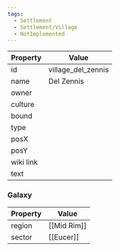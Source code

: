 ```yaml
---
tags:
  - Settlement
  - Settlement/Village
  - NotImplemented
---
```


| Property  | Value              |
| --------- | ------------------ |
| id        | village_del_zennis |
| name      | Del Zennis         |
| owner     |                    |
| culture   |                    |
| bound     |                    |
| type      |                    |
| posX      |                    |
| posY      |                    |
| wiki link |                    |
| text      |                    |

### Galaxy
| Property | Value       |
| -------- | ----------- |
| region   | [[Mid Rim]] |
| sector   | [[Eucer]]   |
